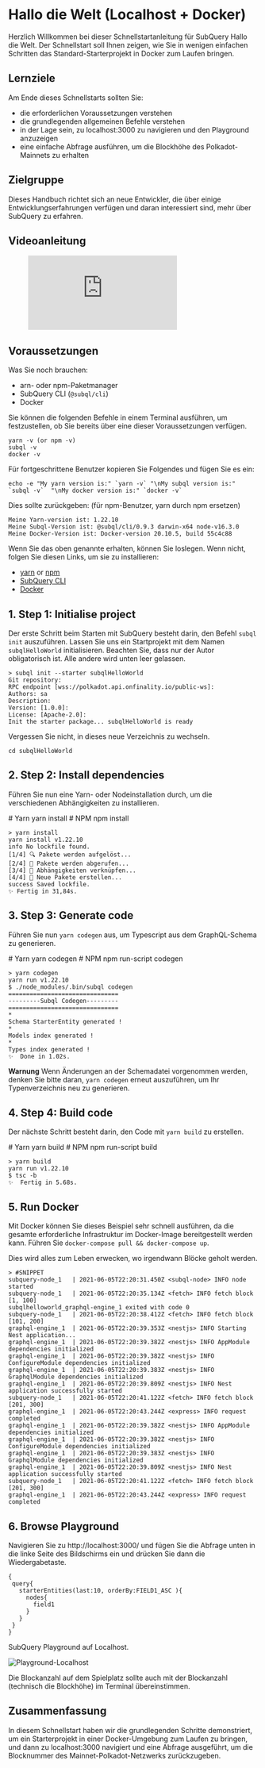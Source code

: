 # Hallo die Welt (Localhost + Docker)

Herzlich Willkommen bei dieser Schnellstartanleitung für SubQuery Hallo die Welt. Der Schnellstart soll Ihnen zeigen, wie Sie in wenigen einfachen Schritten das Standard-Starterprojekt in Docker zum Laufen bringen.

## Lernziele

Am Ende dieses Schnellstarts sollten Sie:

- die erforderlichen Voraussetzungen verstehen
- die grundlegenden allgemeinen Befehle verstehen
- in der Lage sein, zu localhost:3000 zu navigieren und den Playground anzuzeigen
- eine einfache Abfrage ausführen, um die Blockhöhe des Polkadot-Mainnets zu erhalten

## Zielgruppe

Dieses Handbuch richtet sich an neue Entwickler, die über einige Entwicklungserfahrungen verfügen und daran interessiert sind, mehr über SubQuery zu erfahren.

## Videoanleitung

<figure class="video_container">
  <iframe src="https://www.youtube.com/embed/j034cyUYb7k" frameborder="0" allowfullscreen="true"></iframe>
</figure>

## Voraussetzungen

Was Sie noch brauchen:

- arn- oder npm-Paketmanager
- SubQuery CLI (`@subql/cli`)
- Docker

Sie können die folgenden Befehle in einem Terminal ausführen, um festzustellen, ob Sie bereits über eine dieser Voraussetzungen verfügen.

```shell
yarn -v (or npm -v)
subql -v
docker -v
```

Für fortgeschrittene Benutzer kopieren Sie Folgendes und fügen Sie es ein:

```shell
echo -e "My yarn version is:" `yarn -v` "\nMy subql version is:" `subql -v`  "\nMy docker version is:" `docker -v`
```

Dies sollte zurückgeben: (für npm-Benutzer, yarn durch npm ersetzen)

```shell
Meine Yarn-version ist: 1.22.10
Meine Subql-Version ist: @subql/cli/0.9.3 darwin-x64 node-v16.3.0
Meine Docker-Version ist: Docker-version 20.10.5, build 55c4c88
```

Wenn Sie das oben genannte erhalten, können Sie loslegen. Wenn nicht, folgen Sie diesen Links, um sie zu installieren:

- [yarn](https://classic.yarnpkg.com/en/docs/install/) or [npm](https://www.npmjs.com/get-npm)
- [SubQuery CLI](quickstart.md#install-the-subquery-cli)
- [Docker](https://docs.docker.com/get-docker/)

## 1. Step 1: Initialise project

Der erste Schritt beim Starten mit SubQuery besteht darin, den Befehl `subql init` auszuführen. Lassen Sie uns ein Startprojekt mit dem Namen `subqlHelloWorld` initialisieren. Beachten Sie, dass nur der Autor obligatorisch ist. Alle andere wird unten leer gelassen.

```shell
> subql init --starter subqlHelloWorld
Git repository:
RPC endpoint [wss://polkadot.api.onfinality.io/public-ws]:
Authors: sa
Description:
Version: [1.0.0]:
License: [Apache-2.0]:
Init the starter package... subqlHelloWorld is ready

```

Vergessen Sie nicht, in dieses neue Verzeichnis zu wechseln.

```shell
cd subqlHelloWorld
```

## 2. Step 2: Install dependencies

Führen Sie nun eine Yarn- oder Nodeinstallation durch, um die verschiedenen Abhängigkeiten zu installieren.

<CodeGroup> # Yarn yarn install # NPM npm install

```shell
> yarn install
yarn install v1.22.10
info No lockfile found.
[1/4] 🔍 Pakete werden aufgelöst...
[2/4] 🚚 Pakete werden abgerufen...
[3/4] 🔗 Abhängigkeiten verknüpfen...
[4/4] 🔨 Neue Pakete erstellen...
success Saved lockfile.
✨ Fertig in 31,84s.
```

## 3. Step 3: Generate code

Führen Sie nun `yarn codegen` aus, um Typescript aus dem GraphQL-Schema zu generieren.

<CodeGroup> # Yarn yarn codegen # NPM npm run-script codegen

```shell
> yarn codegen
yarn run v1.22.10
$ ./node_modules/.bin/subql codegen
===============================
---------Subql Codegen---------
===============================
*
Schema StarterEntity generated !
*
Models index generated !
*
Types index generated !
✨  Done in 1.02s.
```

**Warnung** Wenn Änderungen an der Schemadatei vorgenommen werden, denken Sie bitte daran, `yarn codegen` erneut auszuführen, um Ihr Typenverzeichnis neu zu generieren.

## 4. Step 4: Build code

Der nächste Schritt besteht darin, den Code mit `yarn build` zu erstellen.

<CodeGroup> # Yarn yarn build # NPM npm run-script build

```shell
> yarn build
yarn run v1.22.10
$ tsc -b
✨  Fertig in 5.68s.
```

## 5. Run Docker

Mit Docker können Sie dieses Beispiel sehr schnell ausführen, da die gesamte erforderliche Infrastruktur im Docker-Image bereitgestellt werden kann. Führen Sie `docker-compose pull && docker-compose up`.

Dies wird alles zum Leben erwecken, wo irgendwann Blöcke geholt werden.

```shell
> #SNIPPET
subquery-node_1   | 2021-06-05T22:20:31.450Z <subql-node> INFO node started
subquery-node_1   | 2021-06-05T22:20:35.134Z <fetch> INFO fetch block [1, 100]
subqlhelloworld_graphql-engine_1 exited with code 0
subquery-node_1   | 2021-06-05T22:20:38.412Z <fetch> INFO fetch block [101, 200]
graphql-engine_1  | 2021-06-05T22:20:39.353Z <nestjs> INFO Starting Nest application...
graphql-engine_1  | 2021-06-05T22:20:39.382Z <nestjs> INFO AppModule dependencies initialized
graphql-engine_1  | 2021-06-05T22:20:39.382Z <nestjs> INFO ConfigureModule dependencies initialized
graphql-engine_1  | 2021-06-05T22:20:39.383Z <nestjs> INFO GraphqlModule dependencies initialized
graphql-engine_1  | 2021-06-05T22:20:39.809Z <nestjs> INFO Nest application successfully started
subquery-node_1   | 2021-06-05T22:20:41.122Z <fetch> INFO fetch block [201, 300]
graphql-engine_1  | 2021-06-05T22:20:43.244Z <express> INFO request completed
graphql-engine_1  | 2021-06-05T22:20:39.382Z <nestjs> INFO AppModule dependencies initialized
graphql-engine_1  | 2021-06-05T22:20:39.382Z <nestjs> INFO ConfigureModule dependencies initialized
graphql-engine_1  | 2021-06-05T22:20:39.383Z <nestjs> INFO GraphqlModule dependencies initialized
graphql-engine_1  | 2021-06-05T22:20:39.809Z <nestjs> INFO Nest application successfully started
subquery-node_1   | 2021-06-05T22:20:41.122Z <fetch> INFO fetch block [201, 300]
graphql-engine_1  | 2021-06-05T22:20:43.244Z <express> INFO request completed

```

## 6. Browse Playground

Navigieren Sie zu http://localhost:3000/ und fügen Sie die Abfrage unten in die linke Seite des Bildschirms ein und drücken Sie dann die Wiedergabetaste.

```
{
 query{
   starterEntities(last:10, orderBy:FIELD1_ASC ){
     nodes{
       field1
     }
   }
 }
}

```

SubQuery Playground auf Localhost.

![Playground-Localhost](/assets/img/subql_playground.png)

Die Blockanzahl auf dem Spielplatz sollte auch mit der Blockanzahl (technisch die Blockhöhe) im Terminal übereinstimmen.

## Zusammenfassung

In diesem Schnellstart haben wir die grundlegenden Schritte demonstriert, um ein Starterprojekt in einer Docker-Umgebung zum Laufen zu bringen, und dann zu localhost:3000 navigiert und eine Abfrage ausgeführt, um die Blocknummer des Mainnet-Polkadot-Netzwerks zurückzugeben.
